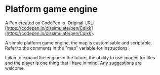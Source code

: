 # Platform game engine

A Pen created on CodePen.io. Original URL: [https://codepen.io/dissimulate/pen/CqIxk](https://codepen.io/dissimulate/pen/CqIxk).

A simple platform game engine, the map is customisable and scriptable. Refer to the comments in the "map" variable for instructions.

I plan to expand the engine in the future, the ability to use images for tiles and the player is one thing that I have in mind. Any suggestions are welcome.
